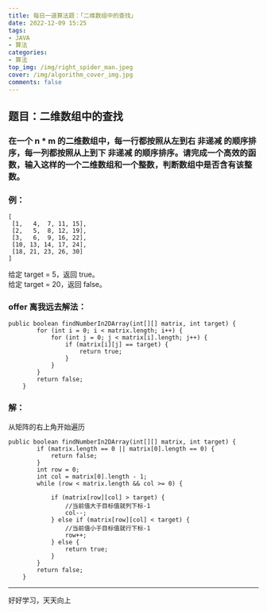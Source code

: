 ```yaml
---
title: 每日一道算法题：「二维数组中的查找」 
date: 2022-12-09 15:25 
tags:
- JAVA
- 算法 
categories:
- 算法 
top_img: /img/right_spider_man.jpeg 
cover: /img/algorithm_cover_img.jpg 
comments: false
---
```


## 题目：二维数组中的查找

### 在一个 n * m 的二维数组中，每一行都按照从左到右 非递减 的顺序排序，每一列都按照从上到下 非递减 的顺序排序。请完成一个高效的函数，输入这样的一个二维数组和一个整数，判断数组中是否含有该整数。

### 例：

```
[
 [1,   4,  7, 11, 15],
 [2,   5,  8, 12, 19],
 [3,   6,  9, 16, 22],
 [10, 13, 14, 17, 24],
 [18, 21, 23, 26, 30]
]
```

给定 target = 5，返回 true。  
给定 target = 20，返回 false。

### offer 离我远去解法：
```
public boolean findNumberIn2DArray(int[][] matrix, int target) {
        for (int i = 0; i < matrix.length; i++) {
            for (int j = 0; j < matrix[i].length; j++) {
                if (matrix[i][j] == target) {
                    return true;
                }
            }
        }
        return false;
    }
```

### 解：  
从矩阵的右上角开始遍历
```
public boolean findNumberIn2DArray(int[][] matrix, int target) {
        if (matrix.length == 0 || matrix[0].length == 0) {
            return false;
        }
        int row = 0;
        int col = matrix[0].length - 1;
        while (row < matrix.length && col >= 0) {
            
            if (matrix[row][col] > target) {
                //当前值大于目标值就列下标-1
                col--;
            } else if (matrix[row][col] < target) {
                //当前值小于目标值就行下标-1
                row++;
            } else {
                return true;
            }
        }
        return false;
    }
```

---
好好学习，天天向上
